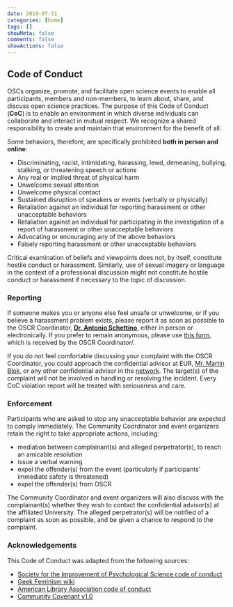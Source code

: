 ```yaml
---
date: 2019-07-31
categories: [home]
tags: []
showMeta: false
comments: false
showActions: false
---
```


## Code of Conduct

OSCs organize, promote, and facilitate open science events to enable all participants, members and non-members, to learn about, share, and discuss open science practices. The purpose of this Code of Conduct (**CoC**) is to enable an environment in which diverse individuals can collaborate and interact in mutual respect. We recognize a shared responsibility to create and maintain that environment for the benefit of all.

Some behaviors, therefore, are specifically prohibited **both in person and online**:

* Discriminating, racist, intimidating, harassing, lewd, demeaning, bullying, stalking, or threatening speech or
actions
* Any real or implied threat of physical harm
* Unwelcome sexual attention
* Unwelcome physical contact
* Sustained disruption of speakers or events (verbally or physically)
* Retaliation against an individual for reporting harassment or other unacceptable behaviors
* Retaliation against an individual for participating in the investigation of a report of harassment or other
unacceptable behaviors
* Advocating or encouraging any of the above behaviors
* Falsely reporting harassment or other unacceptable behaviors

Critical examination of beliefs and viewpoints does not, by itself, constitute hostile conduct or harassment. Similarly, use of sexual imagery or language in the context of a professional discussion might not constitute hostile conduct or harassment if necessary to the topic of discussion.

### Reporting

If someone makes you or anyone else feel unsafe or unwelcome, or if you believe a harassment problem exists, please report it as soon as possible to the OSCR Coordinator, [**Dr. Antonio Schettino**](mailto:schettino@eur.nl), either in person or electronically. If you prefer to remain anonymous, please use [this form](https://docs.google.com/forms/d/1FVHfUxHNCtZgMdRWoM7AUiR8r7CjuX3CFiCW2ZwWAtI/edit), which is received by the OSCR Coordinator/.

If you do not feel comfortable discussing your complaint with the OSCR Coordinator, you could approach the confidential advisor at EUR, [Mr. Martin Blok](mailto:blok@iss.nl), or any other confidential advisor in the [network](https://my.eur.nl/en/eur-employee/hr/safe-and-healthy-work-environment/unwanted-conduct/contact). The target(s) of the complaint will not be involved in handling or resolving the incident. Every CoC violation report will be treated with seriousness and care.

### Enforcement

Participants who are asked to stop any unacceptable behavior are expected to comply immediately. The Community Coordinator and event organizers retain the right to take appropriate actions, including:

* mediation between complainant(s) and alleged perpetrator(s), to reach an amicable resolution
* issue a verbal warning
* expel the offender(s) from the event (particularly if participants' immediate safety is threatened)
* expel the offender(s) from OSCR

The Community Coordinator and event organizers will also discuss with the complainant(s) whether they wish to contact the confidential advisor(s) at the affiliated University. The alleged perpetrator(s) will be notified of a complaint as soon as possible, and be given a chance to respond to the complaint.

### Acknowledgements

This Code of Conduct was adapted from the following sources: 

* [Society for the Improvement of Psychological Science code of conduct](https://improvingpsych.org/sipsinaction/code/)
* [Geek Feminism wiki](https://geekfeminism.wikia.org/wiki/Conference_anti-harassment/Policy)
* [American Library Association code of conduct](http://www.ala.org/conferencesevents/statement_appropriate_conduct)
* [Community Covenant v1.0](https://community-covenant.net/version/1/0/)


